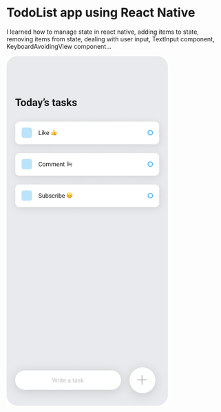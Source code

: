 # TodoList app using React Native
<p>
I learned how to manage state in react native, adding items to state, removing items from state, dealing with user input, TextInput component, KeyboardAvoidingView component...
<p/>
<img src="./app.png" />
